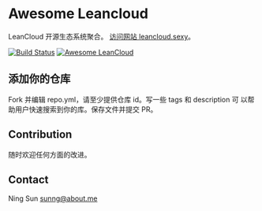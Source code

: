 # Awesome Leancloud

LeanCloud 开源生态系统聚合。
[访问网站 leancloud.sexy](http://leancloud.sexy)。

[![Build Status](https://travis-ci.org/sunng87/awesome-leancloud.svg)](https://travis-ci.org/sunng87/awesome-leancloud) [![Awesome LeanCloud](https://img.shields.io/badge/Awesome-LeanCloud-47615d.svg)](http://leancloud.sexy)

## 添加你的仓库

Fork 并编辑 repo.yml，请至少提供仓库 id。写一些 tags 和 description 可
以帮助用户快速搜索到你的库。保存文件并提交 PR。

## Contribution

随时欢迎任何方面的改进。

## Contact

Ning Sun <sunng@about.me>
